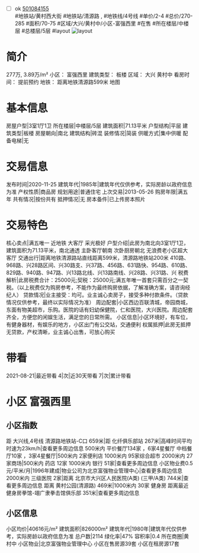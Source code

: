 - [ ] ok [501084155](https://bj.5i5j.com/ershoufang/501084155.html)  
 #地铁站/黄村西大街 #地铁站/清源路 ,  #地铁线/4号线
#单价/2-4 #总价/270-285 #面积/70-75   #区域/大兴/黄村中/小区-富强西里 #在售 #所在楼层/中楼层 #总楼层/5层 #layout 
![layout](http://image2a.5i5j.com/bdir/layout/43f08dac738145ca970f36ad231479cb.jpg_P5.jpg) 
# 简介 
 277万,  3.89万/m² 
小区： 富强西里
建筑类型： 板楼
区域： 大兴 黄村中
看房时间： 提前预约
地铁： 距离地铁清源路599米 地图
# 基本信息 
 房屋户型|3室1厅1卫
所在楼层|中楼层/5层
建筑面积|71.13平米
户型结构|平层
建筑类型|板楼
房屋朝向|南北
建筑结构|砖混
装修情况|简装
供暖方式|集中供暖
配备电梯|无
# 交易信息 
 发布时间|2020-11-25
建筑年代|1985年|建筑年代仅供参考，实际房龄以政府信息为准
产权性质|商品房
规划用途|普通住宅
上次交易|2013-05-26
购房年限|满五年
共有情况|按份共有
抵押情况|无
房本备件|已上传房本照片
# 交易特色 
 核心卖点|满五唯一 近地铁  大客厅 采光极好
户型介绍|此房为南北向3室1厅1卫，建筑面积为71.13平米，南北通透 主卧客厅朝南 次卧厨房朝北  无浪费老小区超大客厅
交通出行|距离地铁清源路站直线距离599米，清源路地铁站200米 410路、968路、兴28路区间、兴30路支、兴37路、456路、631路快、954路、610路、829路、940路、947路、兴13路北线、兴13路南线、兴28路、兴31路、兴
税费解析|此房税费合计：25000元;契税：25000元;满五年唯一首套只需百分之一契税。（以上税费仅为购房参考，不能作为最终购房依据，了解准确方案，请咨询经纪人）
贷款情况|业主接受：均可。业主诚心卖房子，接受多种付款条件。（贷款情况仅供参考，最终以实际情况为准）
周边配套|小区西边百联清城，帝园商城，东面有物美超市，乐购。医院的话有妇幼保健院，仁和医院，大兴医院。周边配套齐全，方便您的闲娱生活，满足您的日常所需。
小区信息|小区环境好，有车位，有健身器材，有娱乐的地方，小区出门有公交站，交通便利
权属抵押|此房无抵押无贷款，产权清晰，业主诚心出售，可放心购买
# 带看 
 2021-08-21|最近带看	 4|次|近30天带看	 7|次|累计带看
# 小区 富强西里
## 小区指数 
 距 大兴线,4号线 清源路地铁站-C口 659米|距 化纤俱乐部站 267米|高峰时间平均时速为23km/h|查看更多周边信息
500米内 平价餐厅134家 ，6家4星餐厅
中档餐厅10家 ，3家4星餐厅|500米内 2家便利店
1000米内 95家综合超市
2000米内 27家商场|500米内 药店 12家
1000米内 银行 51家|查看更多周边信息
小区物业费0.5元/平米/月|1996年建成|物业公司为北京富强物业管理中心|查看更多周边信息
2000米内 三级医院 2家|距离 北京市大兴区人民医院(A类) (三甲/A类) 744米|查看更多周边信息
距离 黄村公园(清源路) 469米|1000米内 30家 健身房
距离最近健身房拳馆-翊广隶拳击馆俱乐部 351米|查看更多周边信息
## 小区信息 
 小区均价|40616元/m²
建筑面积|826000m²
建筑年代|1980年|建筑年代仅供参考，实际房龄以政府信息为准
总户数|2114
绿化率|47%
容积率|0.4
所在商圈|黄村中
小区物业|北京富强物业管理中心
小区在售房源39套
小区在租房源17套

